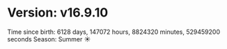 # Version: v16.9.10
Time since birth: 6128 days, 147072 hours, 8824320 minutes, 529459200 seconds
Season: Summer ☀️
